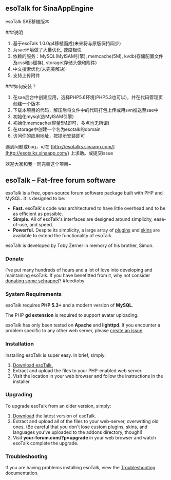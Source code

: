## esoTalk for SinaAppEngine

esoTalk SAE移植版本

###说明

1. 基于esoTalk 1.0.0g4移植而成(未来将与原版保持同步)
2. 为sae环境做了大量优化, 速度极快
3. 依赖的服务：MySQL(MyISAM引擎), memcache(5M), kvdb(存储配置文件及css和js缓存), storage(存储头像和附件)
4. 中文搜索优化(未完美解决)
5. 支持上传附件

###如何安装？

1. 在sae后台中创建应用，选择PHP5.6环境(PHP5.3也可以)，并在代码管理页创建一个版本
2. 下载本项目的代码，解压后将文件中的代码打包上传或用svn推送至sae中
3. 初始化mysql(选MyISAM引擎)
4. 初始化memcache(容量5M即可，多点也无所谓)
5. 在storage中创建一个名为esotalk的domain
6. 访问你的应用地址，按提示安装即可

遇到问题或bug，可在 [http://esotalks.sinaapp.com/](http://esotalks.sinaapp.com/) 上求助。或提交issue

欢迎大家和我一同完善这个项目~

## esoTalk – Fat-free forum software

esoTalk is a free, open-source forum software package built with PHP and MySQL. It is designed to be:

 - **Fast.** esoTalk's code was architectured to have little overhead and to be as efficient as possible.
 - **Simple.** All of esoTalk's interfaces are designed around simplicity, ease-of-use, and speed.
 - **Powerful.** Despite its simplicity, a large array of [plugins](http://esotalk.org/plugins) and [skins](http://esotalk.org/skins) are available to extend the functionality of esoTalk.

esoTalk is developed by Toby Zerner in memory of his brother, Simon. 

### Donate

I've put many hundreds of hours and a lot of love into developing and maintaining esoTalk. If you have benefitted from it, why not consider [donating some schrapnel](http://esotalk.org/donate)? #feedtoby

### System Requirements

esoTalk requires **PHP 5.3+** and a modern version of **MySQL**.

The PHP **gd extension** is required to support avatar uploading.

esoTalk has only been tested on **Apache** and **lighttpd**. If you encounter a problem specific to any other web server, please [create an issue](https://github.com/esotalk/esoTalk/issues).

### Installation

Installing esoTalk is super easy. In brief, simply:

1. [Download esoTalk.](http://esotalk.org/download)
2. Extract and upload the files to your PHP-enabled web server.
3. Visit the location in your web browser and follow the instructions in the installer.

### Upgrading

To upgrade esoTalk from an older version, simply:

1. [Download](http://esotalk.org/download) the latest version of esoTalk.
2. Extract and upload all of the files to your web-server, overwriting old ones. (Be careful that you don't lose custom plugins, skins, and languages you've uploaded to the addons directory, though!)
3. Visit **your-forum.com/?p=upgrade** in your web browser and watch esoTalk complete the upgrade.

### Troubleshooting

If you are having problems installing esoTalk, view the [Troubleshooting](http://esotalk.org/docs/debug) documentation.
